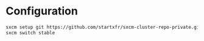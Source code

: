 # Configuration

```bash
sxcm setup git https://github.com/startxfr/sxcm-cluster-repo-private.git stable
sxcm switch stable
```
